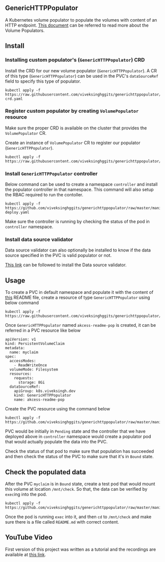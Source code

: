 ## GenericHTTPPopulator

A Kubernetes volume populator to populate the volumes with content of an HTTP
endpoint. [This document](https://kubernetes.io/blog/2022/05/16/volume-populators-beta/)
can be referred to read more about the Volume Populators.

## Install

### Installing custom populator's (`GenericHTTPPopulator`) CRD

Install the CRD for our new volume populator (`GenericHTTPPopulator`). A CR of
this type (`GenericHTTPPopulator`) can be used in the PVC's `dataSourceRef`
field to specify this type of populator.

```bash!
kubectl apply -f https://raw.githubusercontent.com/viveksinghggits/generichttppopulator/master/manifests/genrichttppopulator-crd.yaml
```

### Register custom populator by creating `VolumePopulator` resource

Make sure the proper CRD is available on the cluster that provides the
`VolumePopulator` CR.

Create an instance of `VolumePopulator` CR to register our populator
(`GenericHTTPPopulator`).

```bash!
kubectl apply -f https://raw.githubusercontent.com/viveksinghggits/generichttppopulator/master/manifests/volumepopulator.yaml
```

### Install `GenericHTTPPopulator` controller

Below command can be used to create a namespace `controller` and install the
populator controller in that namespace. This command will also setup the RBAC
required to run the contoller.

```bash!
kubectl apply -f https://github.com/viveksinghggits/generichttppopulator/raw/master/manifests/controller-deploy.yaml
```

Make sure the controller is running by checking the status of the pod in
`controller` namespace.

### Install data source validator

Data source validator can also optionally be installed to know if the data
source specified in the PVC is valid populator or not.

[This link](https://kubernetes.io/blog/2022/05/16/volume-populators-beta/#trying-it-out)
can be followed to install the Data source validator.

## Usage

To create a PVC in default namespace and populate it with the content of
[this](https://raw.githubusercontent.com/viveksinghggits/akcess/master/README.md)
README file, create a resource of type `GenericHTTPPopulator` using below
command

```bash!
kubectl apply -f https://raw.githubusercontent.com/viveksinghggits/generichttppopulator/master/manifests/akcessreadmepopulator.yaml
```

Once `GenericHTTPPopulator` named `akcess-readme-pop` is created, it can be
referred in a PVC resource like below

```yaml!
apiVersion: v1
kind: PersistentVolumeClaim
metadata:
  name: myclaim
spec:
  accessModes:
    - ReadWriteOnce
  volumeMode: Filesystem
  resources:
    requests:
      storage: 8Gi
  dataSourceRef:
    apiGroup: k8s.viveksingh.dev
    kind: GenericHTTPPopulator
    name: akcess-readme-pop
```

Create the PVC resource using the command below

```bash!
kubectl apply -f https://github.com/viveksinghggits/generichttppopulator/raw/master/manifests/pvc.yaml
```

PVC would be initially in `Pending` state and the controller that we have
deployed above in `controller` namespace would create a populator pod that
would actually populate the data into the PVC.

Check the status of that pod to make sure that population has succeeded and
then check the status of the PVC to make sure that it's in `Bound` state.

## Check the populated data

After the PVC `myclaim` is in `Bound` state, create a test pod that would mount
this volume at location `/mnt/check`. So that, the data can be verified by
`exec`ing into the pod.

```bash!
kubectl apply -f https://github.com/viveksinghggits/generichttppopulator/raw/master/manifests/checker.yaml
```

Once the pod is running `exec` into it, and then `cd` to `/mnt/check` and make
sure there is a file called `README.md` with correct content.

## YouTube Video

First version of this project was written as a tutorial and the recordings are
available at [this link](https://www.youtube.com/playlist?list=PLh4KH3LtJvRSyRi5uDb43n8Nc5vKoQNss).